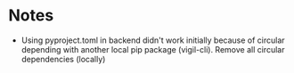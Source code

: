 # Notes

- Using pyproject.toml in backend didn't work initially because of circular depending with another local pip package (vigil-cli). Remove all circular dependencies (locally)